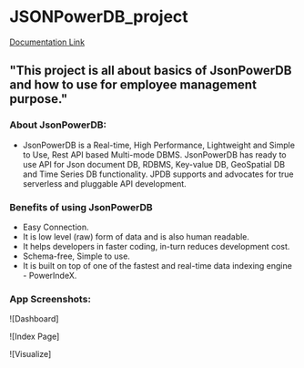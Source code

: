 # JSONPowerDB_project

[Documentation Link](http://login2explore.com/jpdb/docs.html)

## "This project is all about basics of JsonPowerDB and how to use for employee management purpose." 
### About JsonPowerDB:

- JsonPowerDB is a Real-time, High Performance, Lightweight and Simple to Use, Rest API based Multi-mode DBMS. JsonPowerDB has ready to use API for Json document DB, RDBMS, Key-value DB, GeoSpatial DB and Time Series DB functionality. JPDB supports and advocates for true serverless and pluggable API development.

### Benefits of using JsonPowerDB

- Easy Connection.
- It is low level (raw) form of data and is also human readable.
- It helps developers in faster coding, in-turn reduces development cost.
- Schema-free, Simple to use.
- It is built on top of one of the fastest and real-time data indexing engine - PowerIndeX.


### App Screenshots:

![Dashboard]

![Index Page]

![Visualize]

